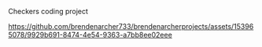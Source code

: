 Checkers coding project

https://github.com/brendenarcher733/brendenarcherprojects/assets/153965078/9929b691-8474-4e54-9363-a7bb8ee02eee
